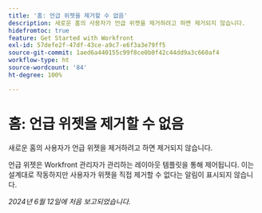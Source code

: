 ```yaml
---
title: '홈: 언급 위젯을 제거할 수 없음'
description: 새로운 홈의 사용자가 언급 위젯을 제거하려고 하면 제거되지 않습니다.
hidefromtoc: true
feature: Get Started with Workfront
exl-id: 57defe2f-47df-43ce-a9c7-e6f3a3e79ff5
source-git-commit: 1aed6a440155c99f8ce0b0f42c44dd9a3c660af4
workflow-type: ht
source-wordcount: '84'
ht-degree: 100%

---
```


# 홈: 언급 위젯을 제거할 수 없음

<!--valid issue; won't fix-->

새로운 홈의 사용자가 언급 위젯을 제거하려고 하면 제거되지 않습니다.

언급 위젯은 Workfront 관리자가 관리하는 레이아웃 템플릿을 통해 제어됩니다. 이는 설계대로 작동하지만 사용자가 위젯을 직접 제거할 수 없다는 알림이 표시되지 않습니다.

_2024년 6월 12일에 처음 보고되었습니다._
